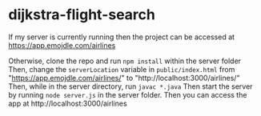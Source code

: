 # dijkstra-flight-search

If my server is currently running then the project can be accessed at https://app.emojdle.com/airlines

Otherwise, clone the repo and run `npm install` within the server folder
Then, change the `serverLocation` variable in `public/index.html` from "https://app.emojdle.com/airlines/" to "http://localhost:3000/airlines/"
Then, while in the server directory, run `javac *.java`
Then start the server by running `node server.js` in the server folder. Then you can access the app at http://localhost:3000/airlines
